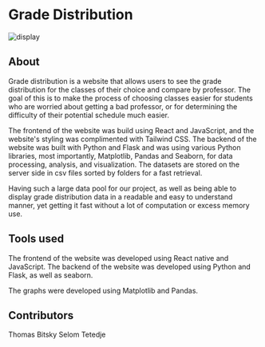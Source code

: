 # Grade Distribution

![display](https://github.com/Givikap/project-distribution/blob/main/extra/demo.png)

## About
Grade distribution is a website that allows users to see the grade distribution for the classes of their choice and compare by professor. The goal of this is to make the process of choosing classes easier for students who are worried about getting a bad professor, or for determining the difficulty of their potential schedule much easier.

The frontend of the website was build using React and JavaScript, and the website's styling was complimented with Tailwind CSS. The backend of the website was built with Python and Flask and was using various Python libraries, most importantly, Matplotlib, Pandas and Seaborn, for data processing, analysis, and visualization. The datasets are stored on the server side in csv files sorted by folders for a fast retrieval.

Having such a large data pool for our project, as well as being able to display grade distribution data in a readable and easy to understand manner, yet getting it fast without a lot of computation or excess memory use.

## Tools used
The frontend of the website was developed using React native and JavaScript. 
The backend of the website was developed using Python and Flask, as well as seaborn.

The graphs were developed using Matplotlib and Pandas.

## Contributors
Thomas Bitsky
Selom Tetedje
